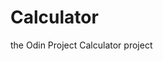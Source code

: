 # Calculator
the Odin Project Calculator project

<!-- mention: css nesting, subgrid, keyboard events and types of key codes-->

